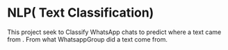 # NLP( Text Classification)
This project seek to Classify WhatsApp chats to predict where a text came from . From what WhatsappGroup did a text come from.
